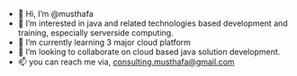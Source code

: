 - 👋 Hi, I’m @musthafa
- 👀 I’m interested in java and related technologies based development and training, especially serverside computing.
- 🌱 I’m currently learning 3 major cloud platform
- 💞️ I’m looking to collaborate on cloud based java solution development.
- 📫 you can reach me via, consulting.musthafa@gmail.com

<!---
musthafa/musthafa is a ✨ special ✨ repository because its `README.md` (this file) appears on your GitHub profile.
You can click the Preview link to take a look at your changes.
--->
